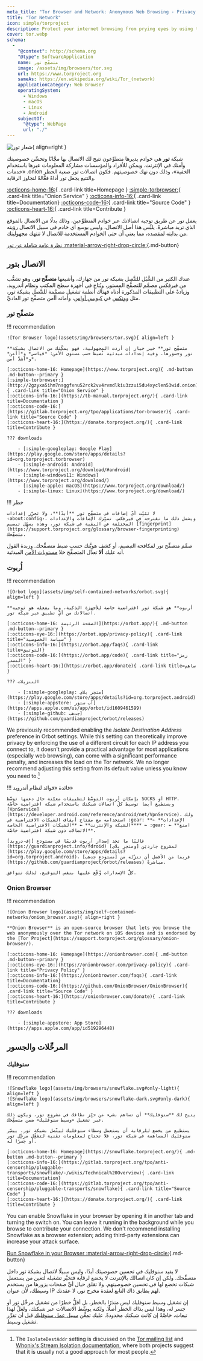 ```yaml
---
meta_title: "Tor Browser and Network: Anonymous Web Browsing - Privacy Guides"
title: "Tor Network"
icon: simple/torproject
description: Protect your internet browsing from prying eyes by using the Tor network, a secure network which circumvents censorship.
cover: tor.webp
schema:
  - 
    "@context": http://schema.org
    "@type": SoftwareApplication
    name: متصفِّح تور
    image: /assets/img/browsers/tor.svg
    url: https://www.torproject.org
    sameAs: https://en.wikipedia.org/wiki/Tor_(network)
    applicationCategory: Web Browser
    operatingSystem:
      - Windows
      - macOS
      - Linux
      - Android
    subjectOf:
      "@type": WebPage
      url: "./"
---
```


![شعار تور](assets/img/self-contained-networks/tor.svg){ align=right }

شبكة **تور** هي خوادم يديرها متطوِّعون تتيح لك الاتصال بها مجَّانًا وتحسِّن خصوصيتك وأمنك في الإنترنت. ويمكن للأفراد والمؤسسات مشاركة المعلومات عبرها باستخدام «خدمات .onion الخفية»، وذلك دون نهك خصوصيتهم. فكون اتصالات تور صعبة الحظر والتتبع يجعل تور أداةً فعَّالةً لتجاوز الرقابة.

[:octicons-home-16:](https://www.torproject.org){ .card-link title=Homepage }
[:simple-torbrowser:](http://2gzyxa5ihm7nsggfxnu52rck2vv4rvmdlkiu3zzui5du4xyclen53wid.onion){ .card-link title="Onion Service" }
[:octicons-info-16:](https://tb-manual.torproject.org/){ .card-link title=Documentation}
[:octicons-code-16:](https://gitlab.torproject.org/tpo/core/tor){ .card-link title="Source Code" }
[:octicons-heart-16:](https://donate.torproject.org/){ .card-link title=Contribute }

يعمل تور عن طريق توجيه اتصالاتك عبر خوادم المتطوِّعين، وذلك بدلًا من الاتصال بالموقع الذي تريد مباشرةً. يلبِّس هذا أصل الاتصال، وليس بوسع أي خادم في سبيل الاتصال رؤيته من بدايته لمقصده، مما يعني أن حتى الخوادم المستخدمة للاتصال لا تنتهك مجهوليتك.

[نظرة عامة شاملة عن تور :material-arrow-right-drop-circle:](advanced/tor-overview.md ""){.md-button}

## الاتصال بتور

عندك الكثير من السُّبُل للتتَّصل بشبكة تور من جهازك، وأشيعها **متصفِّح تور**، وهو تشعُّب من فيرفكس مصمَّم للتصفُّح المستور، ويُتاح في أجهزة سطح المكتب ونظام أندرويد. وزيادةً على التطبيقات المذكورة أدناه فهناك أنظمة تشغيل مصمَّمة للتتَّصل بشبكة تور، مثل [وونكس](desktop.md#whonix) في [كيوبس أو‌إس](desktop.md#qubes-os)، وأمانه أأمن متصفِّح تور العاديِّ.

### متصفِّح تور

!!! recommendation

    ![Tor Browser logo](assets/img/browsers/tor.svg){ align=left }
    
    **متصفِّح تور** خير خيار إن أردت المجهولية، فهو يمكِّنك من الاتصال بشبكة تور وجسورها، وفيه إعدادات مبدئية تُضبط حسب مستوى الأمن: *قياسي* و*أأمن* و*أشدُّ أمن*.
    
    [:octicons-home-16: Homepage](https://www.torproject.org){ .md-button .md-button--primary }
    [:simple-torbrowser:](http://2gzyxa5ihm7nsggfxnu52rck2vv4rvmdlkiu3zzui5du4xyclen53wid.onion){ .card-link title="Onion Service" }
    [:octicons-info-16:](https://tb-manual.torproject.org/){ .card-link title=Documentation }
    [:octicons-code-16:](https://gitlab.torproject.org/tpo/applications/tor-browser){ .card-link title="Source Code" }
    [:octicons-heart-16:](https://donate.torproject.org/){ .card-link title=Contribute }
    
    ??? downloads
    
        - [:simple-googleplay: Google Play](https://play.google.com/store/apps/details?id=org.torproject.torbrowser)
        - [:simple-android: Android](https://www.torproject.org/download/#android)
        - [:simple-windows11: Windows](https://www.torproject.org/download/)
        - [:simple-apple: macOS](https://www.torproject.org/download/)
        - [:simple-linux: Linux](https://www.torproject.org/download/)

!!! خطر

    لا تثبِّت أيَّ إضافات في متصفِّح تور **أبدًا**، ولا تحرِّر إعدادات ‹about:config›، ويشمل ذلك ما نقترحه في فيرفكس. تميِّزك الإضافات والإعدادات المختلفة عن البقية في شبكة تور، وهذه يسهِّل تبصيم [fingerprint](https://support.torproject.org/glossary/browser-fingerprinting) متصفِّحك.

صمِّم متصفِّح تور لمكافحة التبصيم، أو كشف هويَّتك حسب ضبط متصفِّحك. وزبدة القول أنه عليك **ألا** تعدِّل المتصفِّح خلا [مستويات الأمن](https://tb-manual.torproject.org/security-settings/) المبدئية.

### أُربوت

!!! recommendation

    ![Orbot logo](assets/img/self-contained-networks/orbot.svg){ align=left }
    
    **أربوت** هو شبكة تور افتراضية خاصة للأجهزة الذكية، وما يفعله هو توجيه اتصالاتك من أيِّ تطبيق عبر شبكة تور.
    
    [:octicons-home-16: الصفحة الرئيسة](https://orbot.app/){ .md-button .md-button--primary }
    [:octicons-eye-16:](https://orbot.app/privacy-policy){ .card-link title="سياسة الخصوصية" }
    [:octicons-info-16:](https://orbot.app/faqs){ .card-link title=التوثيق}
    [:octicons-code-16:](https://orbot.app/code){ .card-link title="رمز المصدر" }
    [:octicons-heart-16:](https://orbot.app/donate){ .card-link title=ساهم }
    
    ??? التنزيلات
    
        - [:simple-googleplay: متجر بلاي](https://play.google.com/store/apps/details?id=org.torproject.android)
        - [:simple-appstore: آب ستور](https://apps.apple.com/us/app/orbot/id1609461599)
        - [:simple-github: جت‌هب](https://github.com/guardianproject/orbot/releases)

We previously recommended enabling the *Isolate Destination Address* preference in Orbot settings. While this setting can theoretically improve privacy by enforcing the use of a different circuit for each IP address you connect to, it doesn't provide a practical advantage for most applications (especially web browsing), can come with a significant performance penalty, and increases the load on the Tor network. We no longer recommend adjusting this setting from its default value unless you know you need to.[^1]

!!! فائدة «فوائد لنظام أندرويد»

    بإمكان أربوت التوسُّط لتطبيقات معيَّنة حال دعمها توسُّط SOCKS أو HTTP. ويستطيع أيضا توسيط كلِّ اتصالات شبكتك باستخدام شبكة افتراضية خاصَّة [VpnService](https://developer.android.com/reference/android/net/VpnService)، ولك استخدامه مع مفتاح أيقاف الشبكات الافتراضية في :gear: **الإعدادات** ← **الشبكة والإنترنت** ← **الشبكات الافتراضية الخاصة** ← :gear: ← **امنع الاتصالات دون شبكة افتراضية خاصَّة**.
    
    غالبًا ما تجد إصدار أربوت قديمًا في مستودع [إف-درويد](https://guardianproject.info/fdroid) لمشروع جارديَن [ومتجر بلاي](https://play.google.com/store/apps/details?id=org.torproject.android)، فربما من الأفضل أن تنزِّله من [مستودع جت‌هب](https://github.com/guardianproject/orbot/releases) مباشرةً.
    
    كلُّ الإصدارات وُقِّع عليها بنفس التوقيع، لذلك تتوافق.

### Onion Browser

!!! recommendation

    ![Onion Browser logo](assets/img/self-contained-networks/onion_browser.svg){ align=right }
    
    **Onion Browser** is an open-source browser that lets you browse the web anonymously over the Tor network on iOS devices and is endorsed by the [Tor Project](https://support.torproject.org/glossary/onion-browser/).
    
    [:octicons-home-16: Homepage](https://onionbrowser.com){ .md-button .md-button--primary }
    [:octicons-eye-16:](https://onionbrowser.com/privacy-policy){ .card-link title="Privacy Policy" }
    [:octicons-info-16:](https://onionbrowser.com/faqs){ .card-link title=Documentation}
    [:octicons-code-16:](https://github.com/OnionBrowser/OnionBrowser){ .card-link title="Source Code" }
    [:octicons-heart-16:](https://onionbrowser.com/donate){ .card-link title=Contribute }
    
    ??? downloads
    
        - [:simple-appstore: App Store](https://apps.apple.com/app/id519296448)

## المرحِّلات والجسور

### سنوفليك

!!! recommendation

    ![Snowflake logo](assets/img/browsers/snowflake.svg#only-light){ align=left }
    ![Snowflake logo](assets/img/browsers/snowflake-dark.svg#only-dark){ align=left }
    
    يتيح لك **سنوفليك** أن تساهم بشيء من حيِّز نطاقك في مشروع تور، ويكون ذلك عبر تشغيل «وسيط سنوفليك» ضمن متصفِّحك.
    
    يستطيع من يخضع للرقابة أن يستعمل وسطاء سنوفليك ليتَّصل بشبكة تور. ييسِّر سنوفليك المساهمة في شبكة تور، فلا تحتاج لمعلومات تقنية لتشغِّل مرحِّل تور أو جسرًا له.
    
    [:octicons-home-16: Homepage](https://snowflake.torproject.org/){ .md-button .md-button--primary }
    [:octicons-info-16:](https://gitlab.torproject.org/tpo/anti-censorship/pluggable-transports/snowflake/-/wikis/Technical%20Overview){ .card-link title=Documentation}
    [:octicons-code-16:](https://gitlab.torproject.org/tpo/anti-censorship/pluggable-transports/snowflake){ .card-link title="Source Code" }
    [:octicons-heart-16:](https://donate.torproject.org/){ .card-link title=Contribute }

You can enable Snowflake in your browser by opening it in another tab and turning the switch on. You can leave it running in the background while you browse to contribute your connection. We don't recommend installing Snowflake as a browser extension; adding third-party extensions can increase your attack surface.

[Run Snowflake in your Browser :material-arrow-right-drop-circle:](https://snowflake.torproject.org/embed.html ""){.md-button}

لا يفيد سنوفليك في تحسين خصوصيتك أبدًا، وليس سبيلًا لاتصال بشبكة تور داخل متصفِّحك. ولكن إن كان اتصالك بالإنترنت لا يخضع لرقابة فتخيَّر تشغيله لتعين من يستعمل شبكات تخضع لها في تحسين خصوصيتهم. ولا تقلق حيال أيِّ صفحات يزورها من يستخدم وسيطك، ﻷن عنوان IP لهم يطابق ذاك التابع لعقدة مخرج تور، لا عقدتك.

إن تشغيل وسيط سنوفليك ليس منذرًا بالخطر، بل أقلُّ خطرًا من تشغيل مرحِّل تور أو جسر له، وهذا ليس بذاك الخطر أصلًا. ولكنه يوسِّط الاتصالات عبر شبكتك، ولعلَّ لهذا تبعات، خاصَّةً إن كانت شبكتك محدودةً. عليك تمعُّن [سبيل عمل سنوفليك](https://gitlab.torproject.org/tpo/anti-censorship/pluggable-transports/snowflake/-/wikis/home) قبل أن تقرِّر تشغيل وسيط.

[^1]: The `IsolateDestAddr` setting is discussed on the [Tor mailing list](https://lists.torproject.org/pipermail/tor-talk/2012-May/024403.html) and [Whonix's Stream Isolation documentation](https://www.whonix.org/wiki/Stream_Isolation), where both projects suggest that it is usually not a good approach for most people.

